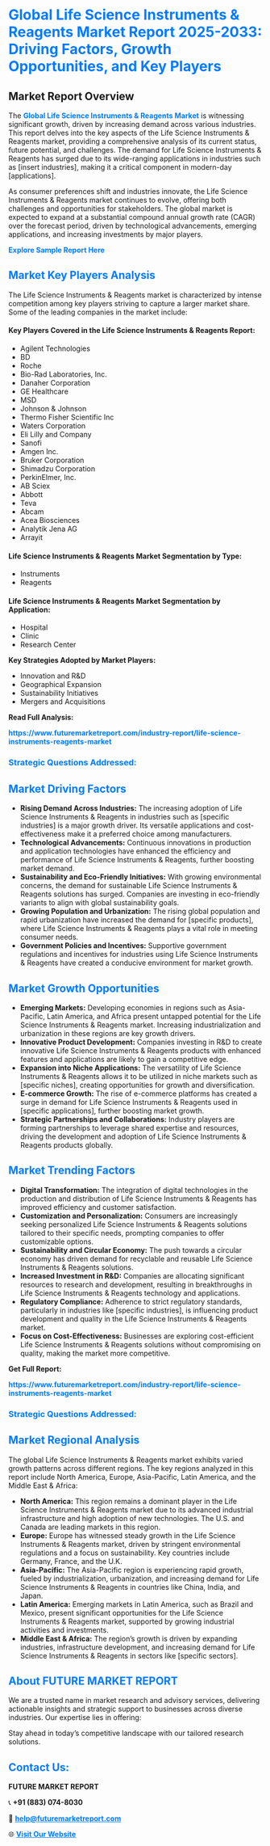 <h1 style="color: #007BFF;">Global Life Science Instruments & Reagents Market Report 2025-2033: Driving Factors, Growth Opportunities, and Key Players</h1>

<section id="overview">
<h2>Market Report Overview</h2>
<p>The <a href="https://www.futuremarketreport.com/industry-report/life-science-instruments-reagents-market" style="color: #007BFF; text-decoration: none;"><strong>Global Life Science Instruments & Reagents Market</strong></a> is witnessing significant growth, driven by increasing demand across various industries. This report delves into the key aspects of the Life Science Instruments & Reagents market, providing a comprehensive analysis of its current status, future potential, and challenges. The demand for Life Science Instruments & Reagents has surged due to its wide-ranging applications in industries such as [insert industries], making it a critical component in modern-day [applications].</p>
<p>As consumer preferences shift and industries innovate, the Life Science Instruments & Reagents market continues to evolve, offering both challenges and opportunities for stakeholders. The global market is expected to expand at a substantial compound annual growth rate (CAGR) over the forecast period, driven by technological advancements, emerging applications, and increasing investments by major players.</p>
</section>

<section id="overview">
<p><a href="https://www.futuremarketreport.com/request-sample/reportId=55829" style="color: #007BFF; text-decoration: none;"><strong>Explore Sample Report Here</strong></a></p>
</section>

<section id="key-players">
<h2 style="color: #007BFF;">Market Key Players Analysis</h2>
<p>The Life Science Instruments & Reagents market is characterized by intense competition among key players striving to capture a larger market share. Some of the leading companies in the market include:</p>
<h4>Key Players Covered in the Life Science Instruments & Reagents Report:</h4>
<ul><li>Agilent Technologies</li><li>BD</li><li>Roche</li><li>Bio-Rad Laboratories, Inc.</li><li>Danaher Corporation</li><li>GE Healthcare</li><li>MSD</li><li>Johnson &amp; Johnson</li><li>Thermo Fisher Scientific Inc</li><li>Waters Corporation</li><li>Eli Lilly and Company</li><li>Sanofi</li><li>Amgen Inc.</li><li>Bruker Corporation</li><li>Shimadzu Corporation</li><li>PerkinElmer, Inc.</li><li>AB Sciex</li><li>Abbott</li><li>Teva</li><li>Abcam</li><li>Acea Biosciences</li><li>Analytik Jena AG</li><li>Arrayit</li></ul>
<h4>Life Science Instruments & Reagents Market Segmentation by Type:</h4>
<ul><li>Instruments</li><li>Reagents</li></ul>

<h4>Life Science Instruments & Reagents Market Segmentation by Application:</h4>
<ul><li>Hospital</li><li>Clinic</li><li>Research Center</li></ul>
<p><strong>Key Strategies Adopted by Market Players:</strong></p>
<ul>
<li>Innovation and R&D</li>
<li>Geographical Expansion</li>
<li>Sustainability Initiatives</li>
<li>Mergers and Acquisitions</li>
</ul>
</section>

<section>
<p><strong>Read Full Analysis: </strong></p><a href="https://www.futuremarketreport.com/industry-report/life-science-instruments-reagents-market" style="color: #007BFF; text-decoration: none;"><strong>https://www.futuremarketreport.com/industry-report/life-science-instruments-reagents-market</strong></a>
<h3 style="color: #007BFF;">Strategic Questions Addressed:</h3>
</section>

<section id="driving-factors">
<h2 style="color: #007BFF;">Market Driving Factors</h2>
<ul>
<li><strong>Rising Demand Across Industries:</strong> The increasing adoption of Life Science Instruments & Reagents in industries such as [specific industries] is a major growth driver. Its versatile applications and cost-effectiveness make it a preferred choice among manufacturers.</li>
<li><strong>Technological Advancements:</strong> Continuous innovations in production and application technologies have enhanced the efficiency and performance of Life Science Instruments & Reagents, further boosting market demand.</li>
<li><strong>Sustainability and Eco-Friendly Initiatives:</strong> With growing environmental concerns, the demand for sustainable Life Science Instruments & Reagents solutions has surged. Companies are investing in eco-friendly variants to align with global sustainability goals.</li>
<li><strong>Growing Population and Urbanization:</strong> The rising global population and rapid urbanization have increased the demand for [specific products], where Life Science Instruments & Reagents plays a vital role in meeting consumer needs.</li>
<li><strong>Government Policies and Incentives:</strong> Supportive government regulations and incentives for industries using Life Science Instruments & Reagents have created a conducive environment for market growth.</li>
</ul>
</section>

<section id="growth-opportunities">
<h2 style="color: #007BFF;">Market Growth Opportunities</h2>
<ul>
<li><strong>Emerging Markets:</strong> Developing economies in regions such as Asia-Pacific, Latin America, and Africa present untapped potential for the Life Science Instruments & Reagents market. Increasing industrialization and urbanization in these regions are key growth drivers.</li>
<li><strong>Innovative Product Development:</strong> Companies investing in R&D to create innovative Life Science Instruments & Reagents products with enhanced features and applications are likely to gain a competitive edge.</li>
<li><strong>Expansion into Niche Applications:</strong> The versatility of Life Science Instruments & Reagents allows it to be utilized in niche markets such as [specific niches], creating opportunities for growth and diversification.</li>
<li><strong>E-commerce Growth:</strong> The rise of e-commerce platforms has created a surge in demand for Life Science Instruments & Reagents used in [specific applications], further boosting market growth.</li>
<li><strong>Strategic Partnerships and Collaborations:</strong> Industry players are forming partnerships to leverage shared expertise and resources, driving the development and adoption of Life Science Instruments & Reagents products globally.</li>
</ul>
</section>

<section id="trending-factors">
<h2 style="color: #007BFF;">Market Trending Factors</h2>
<ul>
<li><strong>Digital Transformation:</strong> The integration of digital technologies in the production and distribution of Life Science Instruments & Reagents has improved efficiency and customer satisfaction.</li>
<li><strong>Customization and Personalization:</strong> Consumers are increasingly seeking personalized Life Science Instruments & Reagents solutions tailored to their specific needs, prompting companies to offer customizable options.</li>
<li><strong>Sustainability and Circular Economy:</strong> The push towards a circular economy has driven demand for recyclable and reusable Life Science Instruments & Reagents solutions.</li>
<li><strong>Increased Investment in R&D:</strong> Companies are allocating significant resources to research and development, resulting in breakthroughs in Life Science Instruments & Reagents technology and applications.</li>
<li><strong>Regulatory Compliance:</strong> Adherence to strict regulatory standards, particularly in industries like [specific industries], is influencing product development and quality in the Life Science Instruments & Reagents market.</li>
<li><strong>Focus on Cost-Effectiveness:</strong> Businesses are exploring cost-efficient Life Science Instruments & Reagents solutions without compromising on quality, making the market more competitive.</li>
</ul>
</section>

<section>
<p><strong>Get Full Report: </strong></p><a href="https://www.futuremarketreport.com/industry-report/life-science-instruments-reagents-market" style="color: #007BFF; text-decoration: none;"><strong>https://www.futuremarketreport.com/industry-report/life-science-instruments-reagents-market</strong></a>
<h3 style="color: #007BFF;">Strategic Questions Addressed:</h3>
</section>


<section id="regional-analysis">
<h2 style="color: #007BFF;">Market Regional Analysis</h2>
<p>The global Life Science Instruments & Reagents market exhibits varied growth patterns across different regions. The key regions analyzed in this report include North America, Europe, Asia-Pacific, Latin America, and the Middle East & Africa:</p>
<ul>
<li><strong>North America:</strong> This region remains a dominant player in the Life Science Instruments & Reagents market due to its advanced industrial infrastructure and high adoption of new technologies. The U.S. and Canada are leading markets in this region.</li>
<li><strong>Europe:</strong> Europe has witnessed steady growth in the Life Science Instruments & Reagents market, driven by stringent environmental regulations and a focus on sustainability. Key countries include Germany, France, and the U.K.</li>
<li><strong>Asia-Pacific:</strong> The Asia-Pacific region is experiencing rapid growth, fueled by industrialization, urbanization, and increasing demand for Life Science Instruments & Reagents in countries like China, India, and Japan.</li>
<li><strong>Latin America:</strong> Emerging markets in Latin America, such as Brazil and Mexico, present significant opportunities for the Life Science Instruments & Reagents market, supported by growing industrial activities and investments.</li>
<li><strong>Middle East & Africa:</strong> The region’s growth is driven by expanding industries, infrastructure development, and increasing demand for Life Science Instruments & Reagents in sectors like [specific sectors].</li>
</ul>
</section>

<footer>
<h2 style="color: #007BFF;">About FUTURE MARKET REPORT</h2>
<p>We are a trusted name in market research and advisory services, delivering actionable insights and strategic support to businesses across diverse industries. Our expertise lies in offering:</p>

<p>Stay ahead in today’s competitive landscape with our tailored research solutions.</p>

<h2 style="color: #007BFF;">Contact Us:</h2>
<p><strong>FUTURE MARKET REPORT</strong></p>
<p>📞 <strong>+91 (883) 074-8030</strong></p>
<p>📧 <strong><a href="mailto:help@futuremarketreport.com" style="color: #007BFF;">help@futuremarketreport.com</a></strong></p>
<p>🌐 <strong><a href="https://www.futuremarketreport.com/" style="color: #007BFF;">Visit Our Website</a></strong></p>
</footer>